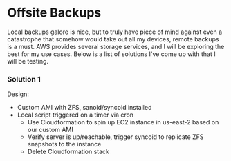 # Offsite Backups
Local backups galore is nice, but to truly have piece of mind against even a catastrophe that somehow would take out all my devices, remote backups is a must.
AWS provides several storage services, and I will be exploring the best for my use cases. Below is a list of solutions I've come up with that I will be testing.

### Solution 1
Design: 
- Custom AMI with ZFS, sanoid/syncoid installed
- Local script triggered on a timer via cron
  - Use Cloudformation to spin up EC2 instance in us-east-2 based on our custom AMI
  - Verify server is up/reachable, trigger syncoid to replicate ZFS snapshots to the instance
  - Delete Cloudformation stack
